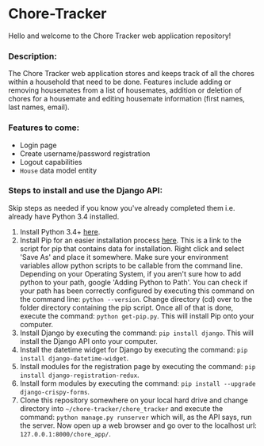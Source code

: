 # Chore-Tracker
Hello and welcome to the Chore Tracker web application repository!
### Description:
The Chore Tracker web application stores and keeps track of all the chores within a household
that need to be done. Features include adding or removing housemates from a list of housemates,
addition or deletion of chores for a housemate and editing housemate information (first names, last names, email).
### Features to come:
* Login page
* Create username/password registration
* Logout capabilities
* `House` data model entity

### Steps to install and use the Django API:
Skip steps as needed if you know you've already completed them i.e. already have Python 3.4 installed.

1. Install Python 3.4+ <a href='https://www.python.org/downloads/' target='_blank'>here</a>.
2. Install Pip for an easier installation process <a href='https://bootstrap.pypa.io/get-pip.py' target='_blank'>here</a>. This is a link to the script for pip that contains data for installation. Right click and select 'Save As' and place it somewhere. Make sure your environment variables allow python scripts to be callable from the command line. Depending on your Operating System, if you aren't sure how to add python to your path, google 'Adding Python to Path'. You can check if your path has been correctly configured by executing this command on the command line: `python --version`. Change directory (cd) over to the folder directory containing the pip script. Once all of that is done, execute the command: `python get-pip.py`. This will install Pip onto your computer.
3. Install Django by executing the command: `pip install django`. This will install the Django API onto your computer.
4. Install the datetime widget for Django by executing the command: `pip install django-datetime-widget`.
5. Install modules for the registration page by executing the command: `pip install django-registration-redux`.
6. Install form modules by executing the command: `pip install --upgrade django-crispy-forms`.
7. Clone this repository somewhere on your local hard drive and change directory into `~/chore-tracker/chore_tracker` and execute the command: `python manage.py runserver` which will, as the API says, run the server. Now open up a web browser and go over to the localhost url: `127.0.0.1:8000/chore_app/`.

